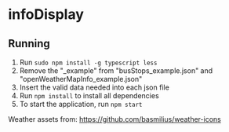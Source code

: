 # infoDisplay

## Running
1. Run `sudo npm install -g typescript less`
1. Remove the "_example" from "busStops_example.json" and "openWeatherMapInfo_example.json"
1. Insert the valid data needed into each json file
1. Run `npm install` to install all dependencies
1. To start the application, run `npm start`

Weather assets from: https://github.com/basmilius/weather-icons